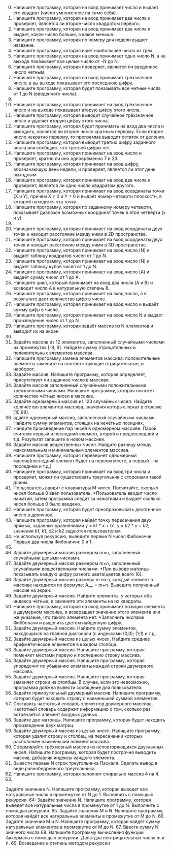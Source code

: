 0. Напишите программу, которая на вход принимает число и выдает его квадрат (число умноженное на само себя).
1. Напишите программу, которая на вход принимает два числа и проверяет, является ли второе число квадратом первого.
2. Напишите программу, которая на вход принимает два числа и выдает, какое число больше, а какое меньше.
3. Напишите программу, которая по номеру дня недели выдает название.
4. Напишите программу, которая ищет наибольшее число из трех.
5. Напишите программу, которая на вход принимает одно число N, а на выходе показывает все целые число от -N до N.
6. Напишите программу, которая проверяет, является ли введенное число четным.
7. Напишите программу, которая на вход принимает трехзначное число, а вы выходе показывает его последнюю цифру.
8. Напишите программу, которая будет показывать все четные числа от 1 до N (введенного числа).
9.
10. Напишите программу, которая принимает на вход трёхзначное число и на выходе показывает вторую цифру этого числа.
11. Напишите программу, которая выводит случайное трёхзначное число и удаляет вторую цифру этого числа.
12. Напишите программу, которая будет принимать на вход два числа и выводить, является ли второе число кратным первому. Если второе число некратно первому, то программа выводит остаток от деления.
13. Напишите программу, которая выводит третью цифру заданного числа или сообщает, что третьей цифры нет.
14. Напишите программу, которая принимает на вход число и проверяет, кратно ли оно одновременно 7 и 23.
15. Напишите программу, которая принимает на вход цифру, обозначающую день недели, и проверяет, является ли этот день выходным.
16. Напишите программу, которая принимает на вход два числа и проверяет, является ли одно число квадратом другого.
17. Напишите программу, которая принимает на вход координаты точки (X и Y), причём X ≠ 0 и Y ≠ 0 и выдаёт номер четверти плоскости, в которой находится эта точка.
18. Напишите программу, которая по заданному номеру четверти, показывает диапазон возможных координат точек в этой четверти (x и y).
19.
20. Напишите программу, которая принимает на вход координаты двух точек и находит расстояние между ними в 2D пространстве.
21. Напишите программу, которая принимает на вход координаты двух точек и находит расстояние между ними в 3D пространстве.
22. Напишите программу, которая принимает на вход число (N) и выдаёт таблицу квадратов чисел от 1 до N.
23. Напишите программу, которая принимает на вход число (N) и выдаёт таблицу кубов чисел от 1 до N.
24. Напишите программу, которая принимает на вход число (А) и выдаёт сумму чисел от 1 до А.
25. Напишите цикл, который принимает на вход два числа (A и B) и возводит число A в натуральную степень B.
26. Напишите программу, которая принимает на вход число, а в результате дает количество цифр в числе.
27. Напишите программу, которая принимает на вход число и выдаёт сумму цифр в числе.
28. Напишите программу, которая принимает на вход число N и выдает произведение чисел от 1 до N
29. Напишите программу, которая задаёт массив из N элементов и выводит их на экран. 
30. 
31. Задайте массив из 12 элементов, заполненный случайными числами из промежутка [-9, 9]. Найдите сумму отрицательных и положительных элементов массива.
32. Напишите программу замена элементов массива: положительные элементы замените на соответствующие отрицательные, и наоборот.
33. Задайте массив. Напишите программу, которая определяет, присутствует ли заданное число в массиве.
34. Задайте массив заполненный случайными положительными трёхзначными числами. Напишите программу, которая покажет количество чётных чисел в массиве.
35. Задайте одномерный массив из 123 случайных чисел. Найдите количество элементов массива, значения которых лежат в отрезке [10,99].
36. адайте одномерный массив, заполненный случайными числами. Найдите сумму элементов, стоящих на нечётных позициях.
37. Найдите произведение пар чисел в одномерном массиве. Парой считаем первый и последний элемент, второй и предпоследний и т.д. Результат запишите в новом массиве.
38. Задайте массив вещественных чисел. Найдите разницу между максимальным и минимальным элементов массива.
39. Напишите программу, которая перевернёт одномерный массив(последний элемент будет на первом месте, а первый - на последнем и т.д.)
40. Напишите программу, которая принимает на вход три числа и проверяет, может ли существовать треугольник с сторонами такой длины.
41. Пользователь вводит с клавиатуры M чисел. Посчитайте, сколько чисел больше 0 ввёл пользователь.
*Пользователь вводит число нажатий, затем программа следит за нажатиями и выдает сколько чисел больше 0 было введено.
42. Напишите программу, которая будет преобразовывать десятичное число в двоичное.
43. Напишите программу, которая найдёт точку пересечения двух прямых, заданных уравнениями y = k1 * x + b1, y = k2 * x + b2; значения b1, k1, b2 и k2 задаются пользователем.
44. Не используя рекурсию, выведите первые N чисел Фибоначчи. Первые два числа Фибоначчи: 0 и 1.
45.
46. Задайте двумерный массив размером m×n, заполненный случайными целыми числами.
47. Задайте двумерный массив размером m×n, заполненный случайными вещественными числами.
*При выводе матрицы показывать каждую цифру разного цвета(цветов всего 16).
48. Задайте двумерный массив размера m на n, каждый элемент в массиве находится по формуле: Aₘₙ = m+n. Выведите полученный массив на экран.
49. Задайте двумерный массив. Найдите элементы, у которых оба индекса чётные, и замените эти элементы на их квадраты.
50. Напишите программу, которая на вход принимает позиции элемента в двумерном массиве, и возвращает значение этого элемента или же указание, что такого элемента нет.
*Заполнить числами Фиббоначи и выделить цветом найденную цифру.
51. Задайте двумерный массив. Найдите сумму элементов, находящихся на главной диагонали (с индексами (0,0); (1;1) и т.д.
52. Задайте двумерный массив из целых чисел. Найдите среднее арифметическое элементов в каждом столбце.
53. Задайте двумерный массив. Напишите программу, которая поменяет местами первую и последнюю строку массива.
54. Задайте двумерный массив. Напишите программу, которая упорядочит по убыванию элементы каждой строки двумерного массива.
55. Задайте двумерный массив. Напишите программу, которая заменяет строки на столбцы. В случае, если это невозможно, программа должна вывести сообщение для пользователя.
56. Задайте прямоугольный двумерный массив. Напишите программу, которая будет находить строку с наименьшей суммой элементов.
57. Составить частотный словарь элементов двумерного массива. Частотный словарь содержит информацию о том, сколько раз встречается элемент входных данных.
58. Задайте две матрицы. Напишите программу, которая будет находить произведение двух матриц.
59. Задайте двумерный массив из целых чисел. Напишите программу, которая удалит строку и столбец, на пересечении которых расположен наименьший элемент массива.
60. Сформируйте трёхмерный массив из неповторяющихся двузначных чисел. Напишите программу, которая будет построчно выводить массив, добавляя индексы каждого элемента.
61. Вывести первые N строк треугольника Паскаля. Сделать вывод в виде равнобедренного треугольника.
62. Напишите программу, которая заполнит спирально массив 4 на 4.
64.
Задайте значение N. Напишите программу, которая выведет все натуральные числа в 
промежутке от N до 1. Выполнить с помощью рекурсии.
64: 
Задайте значение N. Напишите программу, которая выведет все натуральные числа в промежутке от 1 до N. Выполнить с помощью рекурсии.
65. Задайте значения M и N. Напишите программу, которая найдёт все натуральные элементы в промежутке от M до N.
66.  Задайте значения M и N. Напишите программу,  которая найдёт сумму натуральных элементов в промежутке от M до N.
67. Ввести сумму N значного числа
68. Напишите программу вычисления функции  Аккермана с помощью рекурсии. Даны два неотрицательных числа m и n.
69. Возведение в степень методом рекурсии